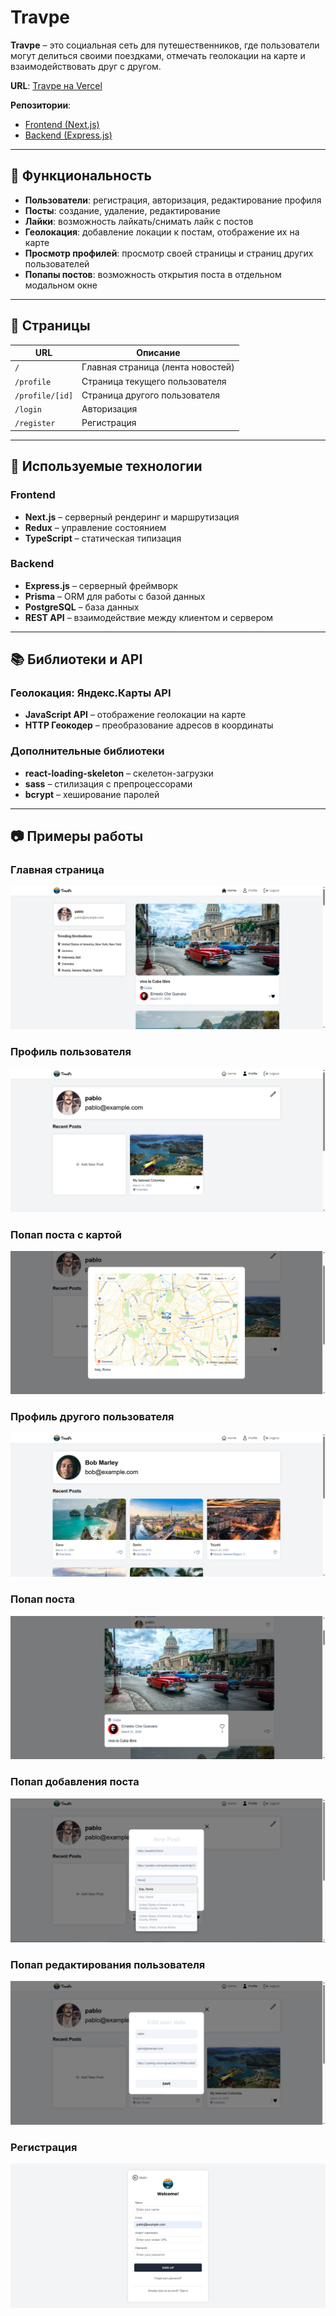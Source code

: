 # Travpe

**Travpe** – это социальная сеть для путешественников, где пользователи могут делиться своими поездками, отмечать геолокации на карте и взаимодействовать друг с другом.

**URL**: [Travpe на Vercel](https://travpe.vercel.app/)

**Репозитории**:  
- [Frontend (Next.js)](https://github.com/pa-sh-tet/travpe_next_tsx)  
- [Backend (Express.js)](https://github.com/pa-sh-tet/travpe_backend)  

---

## 📌 Функциональность  

- **Пользователи**: регистрация, авторизация, редактирование профиля  
- **Посты**: создание, удаление, редактирование  
- **Лайки**: возможность лайкать/снимать лайк с постов  
- **Геолокация**: добавление локации к постам, отображение их на карте  
- **Просмотр профилей**: просмотр своей страницы и страниц других пользователей  
- **Попапы постов**: возможность открытия поста в отдельном модальном окне 

---

## 📍 Страницы  

| URL             | Описание |
|----------------|----------|
| `/`            | Главная страница (лента новостей) |
| `/profile`     | Страница текущего пользователя |
| `/profile/[id]` | Страница другого пользователя |
| `/login`       | Авторизация |
| `/register`    | Регистрация |

---

## 🚀 Используемые технологии  

### **Frontend**  
- **Next.js** – серверный рендеринг и маршрутизация  
- **Redux** – управление состоянием  
- **TypeScript** – статическая типизация  

### **Backend**  
- **Express.js** – серверный фреймворк  
- **Prisma** – ORM для работы с базой данных  
- **PostgreSQL** – база данных  
- **REST API** – взаимодействие между клиентом и сервером  

---

## 📚 Библиотеки и API  

### **Геолокация: Яндекс.Карты API**  
- **JavaScript API** – отображение геолокации на карте  
- **HTTP Геокодер** – преобразование адресов в координаты  

### **Дополнительные библиотеки**  
- **react-loading-skeleton** – скелетон-загрузки  
- **sass** – стилизация с препроцессорами  
- **bcrypt** – хеширование паролей

---

## 📷 Примеры работы

### Главная страница  
![Главная страница](public/screenshots/MainScreenshot.jpg)  

### Профиль пользователя  
![Профиль пользователя](public/screenshots/ProfileScreenshot.jpg)

### Попап поста с картой 
![Попап поста с картой](public/screenshots/LocationPopupScreenshot.jpg)

### Профиль другого пользователя
![Профиль другого пользователя](public/screenshots/AnotherUseScreenshots.jpg)

### Попап поста
![Попап поста](public/screenshots/FullPostScreenshot.jpg)

### Попап добавления поста 
![Попап добавления поста](public/screenshots/AddPostScreenshot.jpg)

### Попап редактирования пользователя
![Попап редактирования пользователя](public/screenshots/EditUserScreenshot.jpg)

### Регистрация 
![Регистрация](public/screenshots/RegisterScreenshot.jpg)
